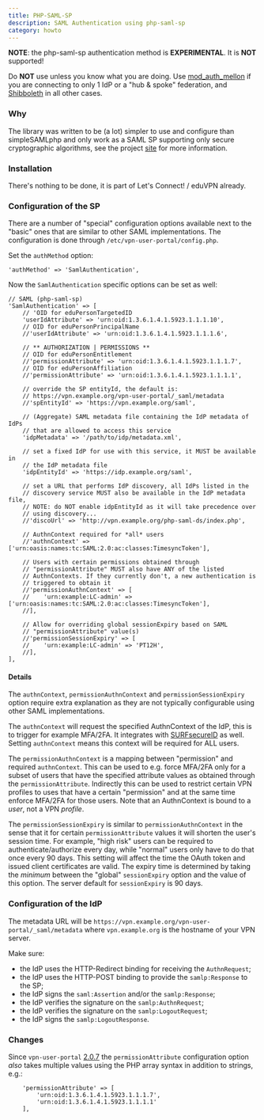 ```yaml
---
title: PHP-SAML-SP
description: SAML Authentication using php-saml-sp
category: howto
---
```


**NOTE**: the php-saml-sp authentication method is **EXPERIMENTAL**. It is 
**NOT** supported!

Do **NOT** use unless you know what you are doing. Use 
[mod_auth_mellon](MOD_AUTH_MELLON.md) if you are connecting to only 1 IdP or 
a "hub & spoke" federation, and [Shibboleth](SHIBBOLETH_SP.md) in all other 
cases.

### Why

The library was written to be (a lot) simpler to use and configure than 
simpleSAMLphp and only work as a SAML SP supporting only secure cryptographic 
algorithms, see the project 
[site](https://software.tuxed.net/php-saml-sp/) for more information.

### Installation

There's nothing to be done, it is part of Let's Connect! / eduVPN already.

### Configuration of the SP

There are a number of "special" configuration options available next to the 
"basic" ones that are similar to other SAML implementations. The configuration
is done through `/etc/vpn-user-portal/config.php`.

Set the `authMethod` option:

    'authMethod' => 'SamlAuthentication',

Now the `SamlAuthentication` specific options can be set as well:

    // SAML (php-saml-sp)
    'SamlAuthentication' => [
        // 'OID for eduPersonTargetedID
        'userIdAttribute' => 'urn:oid:1.3.6.1.4.1.5923.1.1.1.10',
        // OID for eduPersonPrincipalName
        //'userIdAttribute' => 'urn:oid:1.3.6.1.4.1.5923.1.1.1.6',

        // ** AUTHORIZATION | PERMISSIONS **
        // OID for eduPersonEntitlement
        //'permissionAttribute' => 'urn:oid:1.3.6.1.4.1.5923.1.1.1.7',
        // OID for eduPersonAffiliation
        //'permissionAttribute' => 'urn:oid:1.3.6.1.4.1.5923.1.1.1.1',

        // override the SP entityId, the default is:
        // https://vpn.example.org/vpn-user-portal/_saml/metadata
        //'spEntityId' => 'https://vpn.example.org/saml',

        // (Aggregate) SAML metadata file containing the IdP metadata of IdPs
        // that are allowed to access this service
        'idpMetadata' => '/path/to/idp/metadata.xml',

        // set a fixed IdP for use with this service, it MUST be available in
        // the IdP metadata file
        'idpEntityId' => 'https://idp.example.org/saml',

        // set a URL that performs IdP discovery, all IdPs listed in the
        // discovery service MUST also be available in the IdP metadata file,
        // NOTE: do NOT enable idpEntityId as it will take precedence over
        // using discovery...
        //'discoUrl' => 'http://vpn.example.org/php-saml-ds/index.php',

        // AuthnContext required for *all* users
        //'authnContext' => ['urn:oasis:names:tc:SAML:2.0:ac:classes:TimesyncToken'],

        // Users with certain permissions obtained through
        // "permissionAttribute" MUST also have ANY of the listed
        // AuthnContexts. If they currently don't, a new authentication is
        // triggered to obtain it
        //'permissionAuthnContext' => [
        //    'urn:example:LC-admin' => ['urn:oasis:names:tc:SAML:2.0:ac:classes:TimesyncToken'],
        //],

        // Allow for overriding global sessionExpiry based on SAML
        // "permissionAttribute" value(s)
        //'permissionSessionExpiry' => [
        //    'urn:example:LC-admin' => 'PT12H',
        //],
    ],

#### Details

The `authnContext`, `permissionAuthnContext` and `permissionSessionExpiry` 
option require extra explanation as they are not typically configurable using
other SAML implementations. 

The `authnContext` will request the specified AuthnContext of the IdP, this is 
to trigger for example MFA/2FA. It integrates with 
[SURFsecureID](https://wiki.surfnet.nl/display/SsID/SURFsecureID) as well. 
Setting `authnContext` means this context will be required for ALL users.

The `permissionAuthnContext` is a mapping between "permission" and required 
`authnContext`. This can be used to e.g. force MFA/2FA only for a subset of
users that have the specified attribute values as obtained through the 
`permissionAttribute`. Indirectly this can be used to restrict certain VPN 
profiles to uses that have a certain "permission" and at the same time enforce
MFA/2FA for those users. Note that an AuthnContext is bound to a _user_, not a
VPN _profile_.

The `permissionSessionExpiry` is similar to `permissionAuthnContext` in the 
sense that it for certain `permissionAttribute` values it will shorten the 
user's session time. For example, "high risk" users can be required to 
authenticate/authorize every day, while "normal" users only have to do that 
once every 90 days. This setting will affect the time the OAuth token and 
issued client certificates are valid. The expiry time is determined by taking
the _minimum_ between the "global" `sessionExpiry` option and the value of this
option. The server default for `sessionExpiry` is 90 days.

### Configuration of the IdP

The metadata URL will be 
`https://vpn.example.org/vpn-user-portal/_saml/metadata` where 
`vpn.example.org` is the hostname of your VPN server.

Make sure:

- the IdP uses the HTTP-Redirect binding for receiving the `AuthnRequest`;
- the IdP uses the HTTP-POST binding to provide the `samlp:Response` to the SP;
- the IdP signs the `saml:Assertion` and/or the `samlp:Response`;
- the IdP verifies the signature on the `samlp:AuthnRequest`;
- the IdP verifies the signature on the `samlp:LogoutRequest`;
- the IdP signs the `samlp:LogoutResponse`.

### Changes

Since `vpn-user-portal` 
[2.0.7](https://github.com/eduvpn/vpn-user-portal/blob/v2/CHANGES.md#207-2019-07-20) 
the `permissionAttribute` configuration option _also_ takes multiple values 
using the PHP array syntax in addition to strings, e.g.:

        'permissionAttribute' => [
            'urn:oid:1.3.6.1.4.1.5923.1.1.1.7', 
            'urn:oid:1.3.6.1.4.1.5923.1.1.1.1'
        ],


